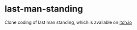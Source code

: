 # last-man-standing
Clone coding of last man standing, which is available on [itch.io](https://pheonise.itch.io/last-man-standing)
